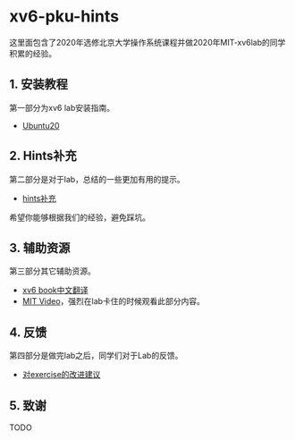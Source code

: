 # xv6-pku-hints

这里面包含了2020年选修北京大学操作系统课程并做2020年MIT-xv6lab的同学积累的经验。

## 1. 安装教程

第一部分为xv6 lab安装指南。

- [Ubuntu20](1.安装教程/Ubuntu20.md)

## 2. Hints补充

第二部分是对于lab，总结的一些更加有用的提示。

- [hints补充](2.Hints补充/README.md)

希望你能够根据我们的经验，避免踩坑。

## 3. 辅助资源

第三部分其它辅助资源。

- [xv6 book中文翻译](3.辅助资源/README.md)
- [MIT Video](3.辅助资源/README.md)，强烈在lab卡住的时候观看此部分内容。

## 4. 反馈

第四部分是做完lab之后，同学们对于Lab的反馈。

- [对exercise的改进建议](4.反馈/对exercise的改进建议.md)

## 5. 致谢

TODO

